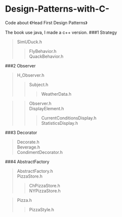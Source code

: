 # Design-Patterns-with-C-
Code about 《Head First Design Patterns》

The book use java, I made a c++ version.
###1 Strategy  
>SimUDuck.h <br>
>>FlyBehavior.h <br>
>>QuackBehavior.h <br>

###2 Observer  
>H_Observer.h <br>
>>Subject.h <br>
>>>WeatherData.h <br>

>>Observer.h <br>
>>DisplayElement.h <br>
>>>CurrentConditionsDisplay.h <br>
>>>StatisticsDisplay.h <br>

###3 Decorator
>Decorate.h <br>
>Beverage.h <br>
>CondimentDecorator.h <br>

###4 AbstractFactory
>AbstractFactory.h <br>
>PizzaStore.h <br>
>>ChPizzaStore.h <br>
>>NYPizzaStore.h <br>

>Pizza.h <br>
>>PizzaStyle.h <br>
